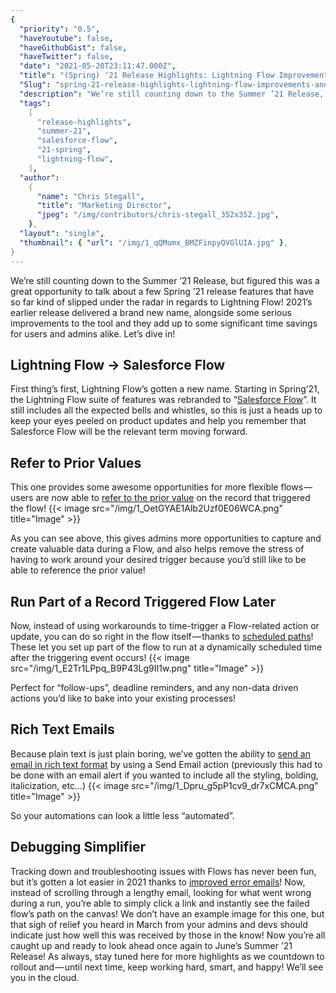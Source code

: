 ```yaml
---
{
  "priority": "0.5",
  "haveYoutube": false,
  "haveGithubGist": false,
  "haveTwitter": false,
  "date": "2021-05-20T23:11:47.000Z",
  "title": "(Spring) ‘21 Release Highlights: Lightning Flow Improvements (and a Rebrand)",
  "Slug": "spring-21-release-highlights-lightning-flow-improvements-and-a-rebrand",
  "description": "We’re still counting down to the Summer ’21 Release, but figured this was a great opportunity to talk about a few Spring ’21 release features that have so far kind of slipped under the radar in regards to Lightning Flow! 2021’s earlier release delivered a brand new name, alongside some serious improvements to the tool and they add up to some significant time savings for users and admins alike..",
  "tags":
    [
      "release-highlights",
      "summer-21",
      "salesforce-flow",
      "21-spring",
      "lightning-flow",
    ],
  "author":
    {
      "name": "Chris Stegall",
      "title": "Marketing Director",
      "jpeg": "/img/contributors/chris-stegall_352x352.jpg",
    },
  "layout": "single",
  "thumbnail": { "url": "/img/1_qQMumx_BMZFinpyQVGlUIA.jpg" },
}
---
```


We’re still counting down to the Summer ’21 Release, but figured this was a great opportunity to talk about a few Spring ’21 release features that have so far kind of slipped under the radar in regards to Lightning Flow! 2021’s earlier release delivered a brand new name, alongside some serious improvements to the tool and they add up to some significant time savings for users and admins alike.
Let’s dive in!

## Lightning Flow -&gt; Salesforce Flow

First thing’s first, Lightning Flow’s gotten a new name. Starting in Spring’21, the Lightning Flow suite of features was rebranded to “[Salesforce Flow](https://help.salesforce.com/articleView?id=release-notes.rn_forcecom_flow_salesforce.htm&type=5&release=230)”. It still includes all the expected bells and whistles, so this is just a heads up to keep your eyes peeled on product updates and help you remember that Salesforce Flow will be the relevant term moving forward.

## Refer to Prior Values

This one provides some awesome opportunities for more flexible flows — users are now able to [refer to the prior value](https://help.salesforce.com/articleView?id=release-notes.rn_forcecom_flow_fbuilder_prior_values_flow.htm&type=5&release=230) on the record that triggered the flow!
{{< image src="/img/1_OetGYAE1Alb2Uzf0E06WCA.png" title="Image" >}}

As you can see above, this gives admins more opportunities to capture and create valuable data during a Flow, and also helps remove the stress of having to work around your desired trigger because you’d still like to be able to reference the prior value!

## Run Part of a Record Triggered Flow Later

Now, instead of using workarounds to time-trigger a Flow-related action or update, you can do so right in the flow itself — thanks to [scheduled paths](https://help.salesforce.com/articleView?id=release-notes.rn_forcecom_flow_fbuilder_scheduled_paths.htm&type=5&release=230)! These let you set up part of the flow to run at a dynamically scheduled time after the triggering event occurs!
{{< image src="/img/1_E2Tr1LPpq_B9P43Lg9II1w.png" title="Image" >}}

Perfect for “follow-ups”, deadline reminders, and any non-data driven actions you’d like to bake into your existing processes!

## Rich Text Emails

Because plain text is just plain boring, we’ve gotten the ability to [send an email in rich text format](https://help.salesforce.com/articleView?id=release-notes.rn_forcecom_flow_fbuilder_send_rich_emails.htm&type=5&release=230) by using a Send Email action (previously this had to be done with an email alert if you wanted to include all the styling, bolding, italicization, etc…)
{{< image src="/img/1_Dpru_g5pP1cv9_dr7xCMCA.png" title="Image" >}}

So your automations can look a little less “automated”.

## Debugging Simplifier

Tracking down and troubleshooting issues with Flows has never been fun, but it’s gotten a lot easier in 2021 thanks to [improved error emails](https://help.salesforce.com/articleView?id=release-notes.rn_forcecom_flow_fbuilder_debug_email.htm&type=5&release=230)! Now, instead of scrolling through a lengthy email, looking for what went wrong during a run, you’re able to simply click a link and instantly see the failed flow’s path on the canvas!
We don’t have an example image for this one, but that sigh of relief you heard in March from your admins and devs should indicate just how well this was received by those in the know!
Now you’re all caught up and ready to look ahead once again to June’s Summer ’21 Release! As always, stay tuned here for more highlights as we countdown to rollout and — until next time, keep working hard, smart, and happy!
We’ll see you in the cloud.
